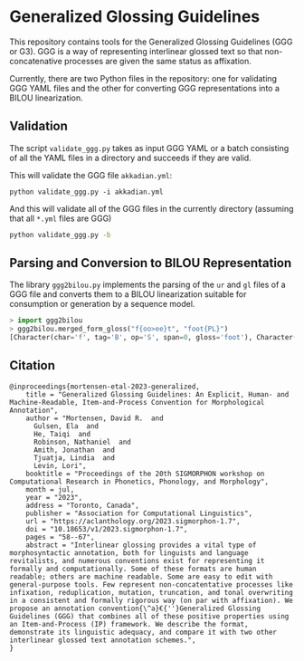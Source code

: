 # Generalized Glossing Guidelines

This repository contains tools for the Generalized Glossing Guidelines (GGG or G3). GGG is a way of representing interlinear glossed text so that non-concatenative processes are given the same status as affixation.

Currently, there are two Python files in the repository: one for validating GGG YAML files and the other for converting GGG representations into a BILOU linearization.

## Validation

The script `validate_ggg.py` takes as input GGG YAML or a batch consisting of all the YAML files in a directory and succeeds if they are valid.

This will validate the GGG file `akkadian.yml`:
```
python validate_ggg.py -i akkadian.yml
```

And this will validate all of the GGG files in the currently directory (assuming that all `*.yml` files are GGG)
```bash
python validate_ggg.py -b
```

## Parsing and Conversion to BILOU Representation

The library `ggg2bilou.py` implements the parsing of the `ur` and `gl` files of a GGG file and converts them to a BILOU linearization suitable for consumption or generation by a sequence model.

```python
> import ggg2bilou
> ggg2bilou.merged_form_gloss("f{oo>ee}t", "foot{PL}")
[Character(char='f', tag='B', op='S', span=0, gloss='foot'), Character(char='o', tag='I', op='D', span=0, gloss='foot'), Character(char='o', tag='I', op='D', span=0, gloss='foot'), Character(char='e', tag='B', op='A', span=1, gloss='PL'), Character(char='e', tag='L', op='A', span=1, gloss='PL'), Character(char='t', tag='L', op='S', span=0, gloss='foot')]
```

## Citation

```
@inproceedings{mortensen-etal-2023-generalized,
    title = "Generalized Glossing Guidelines: An Explicit, Human- and Machine-Readable, Item-and-Process Convention for Morphological Annotation",
    author = "Mortensen, David R.  and
      Gulsen, Ela  and
      He, Taiqi  and
      Robinson, Nathaniel  and
      Amith, Jonathan  and
      Tjuatja, Lindia  and
      Levin, Lori",
    booktitle = "Proceedings of the 20th SIGMORPHON workshop on Computational Research in Phonetics, Phonology, and Morphology",
    month = jul,
    year = "2023",
    address = "Toronto, Canada",
    publisher = "Association for Computational Linguistics",
    url = "https://aclanthology.org/2023.sigmorphon-1.7",
    doi = "10.18653/v1/2023.sigmorphon-1.7",
    pages = "58--67",
    abstract = "Interlinear glossing provides a vital type of morphosyntactic annotation, both for linguists and language revitalists, and numerous conventions exist for representing it formally and computationally. Some of these formats are human readable; others are machine readable. Some are easy to edit with general-purpose tools. Few represent non-concatentative processes like infixation, reduplication, mutation, truncation, and tonal overwriting in a consistent and formally rigorous way (on par with affixation). We propose an annotation convention{\^a}€{''}Generalized Glossing Guidelines (GGG) that combines all of these positive properties using an Item-and-Process (IP) framework. We describe the format, demonstrate its linguistic adequacy, and compare it with two other interlinear glossed text annotation schemes.",
}
```
